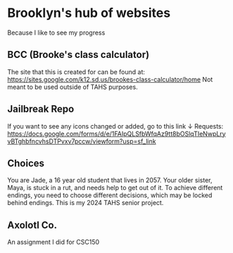 # Brooklyn's hub of websites
Because I like to see my progress

## BCC (Brooke's class calculator)
The site that this is created for can be found at: https://sites.google.com/k12.sd.us/brookes-class-calculator/home Not meant to be used outside of TAHS purposes.

## Jailbreak Repo
If you want to see any icons changed or added, go to this link ↓ Requests: https://docs.google.com/forms/d/e/1FAIpQLSfbWfqAz9tt8bOSlqTIeNwpLryvBTghbfncvhsDTPvxv7pccw/viewform?usp=sf_link

## Choices
You are Jade, a 16 year old student that lives in 2057. Your older sister, Maya, is stuck in a rut, and needs help to get out of it. To achieve different endings, you need to choose different decisions, which may be locked behind endings. This is my 2024 TAHS senior project.

## Axolotl Co.
An assignment I did for CSC150
